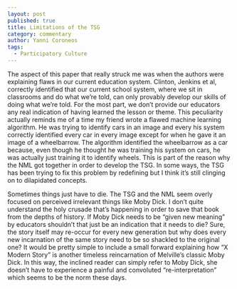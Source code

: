 ```yaml
---
layout: post
published: true
title: Limitations of the TSG
category: commentary
author: Yanni Coroneos
tags: 
  - Participatory Culture
---
```


The aspect of this paper that really struck me was when the authors were explaining flaws in our current education system. Clinton, Jenkins et al, correctly identified that our current school system, where we sit in classrooms and do what we’re told, can only provably develop our skills of doing what we’re told. For the most part, we don’t provide our educators any real indication of having learned the lesson or theme. This peculiarity actually reminds me of a time my friend wrote a flawed machine learning algorithm. He was trying to identify cars in an image and every his system correctly identified every car in every image except for when he gave it an image of a wheelbarrow. The algorithm identified the wheelbarrow as a car because, even though he thought he was training his system on cars, he was actually just training it to identify wheels. This is part of the reason why the NML got together in order to develop the TSG. In some ways, the TSG has been trying to fix this problem by redefining but I think it’s still clinging on to dilapidated concepts.

Sometimes things just have to die. The TSG and the NML seem overly focused  on perceived irrelevant things like Moby Dick. I don’t quite understand the holy crusade that’s happening in order to save that book from the depths of history. If Moby Dick needs to be “given new meaning” by educators shouldn’t that just be an indication that it needs to die? Sure, the story itself may re-occur for every new generation but why does every new incarnation of the same story need to be so shackled to the original one? It would be pretty simple to include a small forward explaining how “X Modern Story” is another timeless reincarnation of Melville’s classic Moby Dick. In this way, the inclined reader can simply refer to Moby Dick, she doesn’t have to experience a painful and convoluted “re-interpretation” which seems to be the norm these days.
